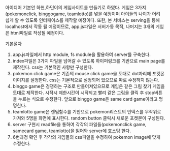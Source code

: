 아이디어 기본안
하현,하민이의 게임사이트를 만들기로 하였다. 게임은 3가지 (pokemonclick, binggogame, teamlotto)를 넣을 예정이며 아이들의 나이가 어려 쉽게 할 수 있도록 인터페이스를 제작할 예정이다. 또한, 본 서비스는 serving을 통해 localhost에서 작동 될 예정이므로, app.js파일은 서버가동 목적, 나머지는 3개의 게임은 html파일로 작성될 예정이다. 

기본절차
1. app.js파일에서 http module, fs module을 활용하여 server를 구축한다.
2. index파일은 3가지 파일을 넘어갈 수 있도록 하이퍼링크를 기반으로 main page를 제작한다. css는 기본적인 사항만 구성한다.
3. pokemon click game은 기존의 mouse click game을 토대로 dot자리에 포켓몬 이미지를 설정한다. css는 기본적으로 설정되어 있으므로 따로 수정하지 않는다.
4. binggo game은 경쟁하는 구조로 만들어져있으므로 게임은 같은 그림 찾기 게임을 토대로 제작한다. 시작시 제한시간이 시작되고 빨리 같은 그림을 클릭 후 stop버튼을 누르는 식으로 수정한다. 앞으로 binggo game은 same card game이라고 명명한다.
5. teamlotto game은 랜덤함수를 기반으로 pokemon리스트의 인덱스를 무작위로 가져와 5명을 화면에 표시한다. random button 클릭시 새로운 포켓몬이 구성된다. 
6. server 구현시 readfile을 통하여 각각의 파일들(pokemonclick game, samecard game, teamlotto)을 읽어와 server에 호스팅 한다. 
7. 6번과정 확인 후 각각의 게임들의 css파일을 수정하여 pokemon image에 맞게 수정한다. 


  